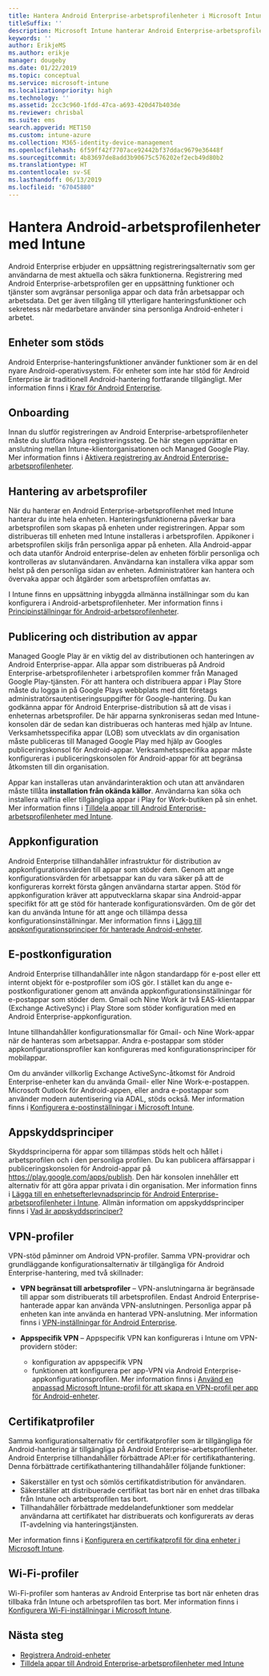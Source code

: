 ```yaml
---
title: Hantera Android Enterprise-arbetsprofilenheter i Microsoft Intune
titleSuffix: ''
description: Microsoft Intune hanterar Android Enterprise-arbetsprofilenheter för att ge tillgång till ytterligare hanteringsfunktioner och sekretess när medarbetare använder sina personliga Android-enheter i arbetet.
keywords: ''
author: ErikjeMS
ms.author: erikje
manager: dougeby
ms.date: 01/22/2019
ms.topic: conceptual
ms.service: microsoft-intune
ms.localizationpriority: high
ms.technology: ''
ms.assetid: 2cc3c960-1fdd-47ca-a693-420d47b403de
ms.reviewer: chrisbal
ms.suite: ems
search.appverid: MET150
ms.custom: intune-azure
ms.collection: M365-identity-device-management
ms.openlocfilehash: 6f59ff42f7707ace92442bf37ddac9679e36448f
ms.sourcegitcommit: 4b83697de8add3b90675c576202ef2ecb49d80b2
ms.translationtype: HT
ms.contentlocale: sv-SE
ms.lasthandoff: 06/13/2019
ms.locfileid: "67045880"
---
```

# <a name="manage-android-work-profile-devices-with-intune"></a>Hantera Android-arbetsprofilenheter med Intune

Android Enterprise erbjuder en uppsättning registreringsalternativ som ger användarna de mest aktuella och säkra funktionerna. Registrering med Android Enterprise-arbetsprofilen ger en uppsättning funktioner och tjänster som avgränsar personliga appar och data från arbetsappar och arbetsdata. Det ger även tillgång till ytterligare hanteringsfunktioner och sekretess när medarbetare använder sina personliga Android-enheter i arbetet. 

## <a name="supported-devices"></a>Enheter som stöds

Android Enterprise-hanteringsfunktioner använder funktioner som är en del nyare Android-operativsystem. För enheter som inte har stöd för Android Enterprise är traditionell Android-hantering fortfarande tillgängligt. Mer information finns i [Krav för Android Enterprise](https://support.google.com/work/android/answer/6174145?hl=en&ref_topic=6151012).

## <a name="onboarding"></a>Onboarding

Innan du slutför registreringen av Android Enterprise-arbetsprofilenheter måste du slutföra några registreringssteg. De här stegen upprättar en anslutning mellan Intune-klientorganisationen och Managed Google Play. Mer information finns i [Aktivera registrering av Android Enterprise-arbetsprofilenheter](android-work-profile-enroll.md).

## <a name="work-profile-management"></a>Hantering av arbetsprofiler

När du hanterar en Android Enterprise-arbetsprofilenhet med Intune hanterar du inte hela enheten. Hanteringsfunktionerna påverkar bara arbetsprofilen som skapas på enheten under registreringen. Appar som distribueras till enheten med Intune installeras i arbetsprofilen. Appikoner i arbetsprofilen skiljs från personliga appar på enheten. Alla Android-appar och data utanför Android enterprise-delen av enheten förblir personliga och kontrolleras av slutanvändaren. Användarna kan installera vilka appar som helst på den personliga sidan av enheten. Administratörer kan hantera och övervaka appar och åtgärder som arbetsprofilen omfattas av.

I Intune finns en uppsättning inbyggda allmänna inställningar som du kan konfigurera i Android-arbetsprofilenheter. Mer information finns i [Principinställningar för Android-arbetsprofilenheter](compliance-policy-create-android-for-work.md).

## <a name="app-publishing-and-distribution"></a>Publicering och distribution av appar

Managed Google Play är en viktig del av distributionen och hanteringen av Android Enterprise-appar. Alla appar som distribueras på Android Enterprise-arbetsprofilenheter i arbetsprofilen kommer från Managed Google Play-tjänsten. För att hantera och distribuera appar i Play Store måste du logga in på Google Plays webbplats med ditt företags administratörsautentiseringsuppgifter för Google-hantering. Du kan godkänna appar för Android Enterprise-distribution så att de visas i enheternas arbetsprofiler. De här apparna synkroniseras sedan med Intune-konsolen där de sedan kan distribueras och hanteras med hjälp av Intune. Verksamhetsspecifika appar (LOB) som utvecklats av din organisation måste publiceras till Managed Google Play med hjälp av Googles publiceringskonsol för Android-appar. Verksamhetsspecifika appar måste konfigureras i publiceringskonsolen för Android-appar för att begränsa åtkomsten till din organisation.

Appar kan installeras utan användarinteraktion och utan att användaren måste tillåta **installation från okända källor**. Användarna kan söka och installera valfria eller tillgängliga appar i Play for Work-butiken på sin enhet. Mer information finns i [Tilldela appar till Android Enterprise-arbetsprofilenheter med Intune](apps-add-android-for-work.md).

## <a name="app-configuration"></a>Appkonfiguration

Android Enterprise tillhandahåller infrastruktur för distribution av appkonfigurationsvärden till appar som stöder dem. Genom att ange konfigurationsvärden för arbetsappar kan du vara säker på att de konfigureras korrekt första gången användarna startar appen. Stöd för appkonfiguration kräver att apputvecklarna skapar sina Android-appar specifikt för att ge stöd för hanterade konfigurationsvärden. Om de gör det kan du använda Intune för att ange och tillämpa dessa konfigurationsinställningar. Mer information finns i [Lägg till appkonfigurationsprinciper för hanterade Android-enheter](app-configuration-policies-use-android.md).

## <a name="email-configuration"></a>E-postkonfiguration

Android Enterprise tillhandahåller inte någon standardapp för e-post eller ett internt objekt för e-postprofiler som iOS gör. I stället kan du ange e-postkonfigurationer genom att använda appkonfigurationsinställningar för e-postappar som stöder dem. Gmail och Nine Work är två EAS-klientappar (Exchange ActiveSync) i Play Store som stöder konfiguration med en Android Enterprise-appkonfiguration.

Intune tillhandahåller konfigurationsmallar för Gmail- och Nine Work-appar när de hanteras som arbetsappar. Andra e-postappar som stöder appkonfigurationsprofiler kan konfigureras med konfigurationsprinciper för mobilappar.

Om du använder villkorlig Exchange ActiveSync-åtkomst för Android Enterprise-enheter kan du använda Gmail- eller Nine Work-e-postappen. Microsoft Outlook för Android-appen, eller andra e-postappar som använder modern autentisering via ADAL, stöds också. Mer information finns i [Konfigurera e-postinställningar i Microsoft Intune](email-settings-configure.md).

## <a name="app-protection-policies"></a>Appskyddsprinciper

Skyddsprinciperna för appar som tillämpas stöds helt och hållet i arbetsprofilen och i den personliga profilen. Du kan publicera affärsappar i publiceringskonsolen för Android-appar på https://play.google.com/apps/publish. Den här konsolen innehåller ett alternativ för att göra appar privata i din organisation. Mer information finns i [Lägga till en enhetsefterlevnadsprincip för Android Enterprise-arbetsprofilenheter i Intune](compliance-policy-create-android-for-work.md). Allmän information om appskyddsprinciper finns i [Vad är appskyddsprinciper?](app-protection-policy.md)

## <a name="vpn-profiles"></a>VPN-profiler

VPN-stöd påminner om Android VPN-profiler. Samma VPN-providrar och grundläggande konfigurationsalternativ är tillgängliga för Android Enterprise-hantering, med två skillnader:

-  **VPN begränsat till arbetsprofiler** – VPN-anslutningarna är begränsade till appar som distribuerats till arbetsprofilen. Endast Android Enterprise-hanterade appar kan använda VPN-anslutningen. Personliga appar på enheten kan inte använda en hanterad VPN-anslutning. Mer information finns i [VPN-inställningar för Android Enterprise](vpn-settings-android.md#android-enterprise-vpn-settings).

-  **Appspecifik VPN** – Appspecifik VPN kan konfigureras i Intune om VPN-providern stöder:
    - konfiguration av appspecifik VPN
    - funktionen att konfigurera per app-VPN via Android Enterprise-appkonfigurationsprofilen.
    Mer information finns i [Använd en anpassad Microsoft Intune-profil för att skapa en VPN-profil per app för Android-enheter](android-pulse-secure-per-app-vpn.md).

## <a name="certificate-profiles"></a>Certifikatprofiler

Samma konfigurationsalternativ för certifikatprofiler som är tillgängliga för Android-hantering är tillgängliga på Android Enterprise-arbetsprofilenheter. Android Enterprise tillhandahåller förbättrade API:er för certifikathantering. Denna förbättrade certifikathantering tillhandahåller följande funktioner:

-  Säkerställer en tyst och sömlös certifikatdistribution för användaren.
-  Säkerställer att distribuerade certifikat tas bort när en enhet dras tillbaka från Intune och arbetsprofilen tas bort.
-  Tillhandahåller förbättrade meddelandefunktioner som meddelar användarna att certifikatet har distribuerats och konfigurerats av deras IT-avdelning via hanteringstjänsten.

Mer information finns i [Konfigurera en certifikatprofil för dina enheter i Microsoft Intune](certificates-configure.md).

## <a name="wi-fi-profiles"></a>Wi-Fi-profiler

Wi-Fi-profiler som hanteras av Android Enterprise tas bort när enheten dras tillbaka från Intune och arbetsprofilen tas bort. Mer information finns i [Konfigurera Wi-Fi-inställningar i Microsoft Intune](wi-fi-settings-configure.md).

## <a name="next-steps"></a>Nästa steg
- [Registrera Android-enheter](android-enroll.md)
- [Tilldela appar till Android Enterprise-arbetsprofilenheter med Intune](apps-add-android-for-work.md)
